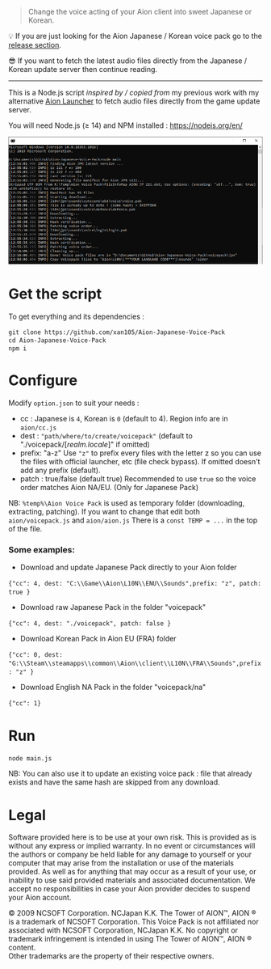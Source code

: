 > Change the voice acting of your Aion client into sweet Japanese or Korean.

💡 If you are just looking for the Aion Japanese / Korean voice pack go to the [release section](https://github.com/xan105/Aion-Japanese-Voice-Pack/releases).

😎 If you want to fetch the latest audio files directly from the Japanese / Korean update server then continue reading.

<hr> 

This is a Node.js script _inspired by / copied from_ my previous work with my alternative [Aion Launcher](https://github.com/xan105/Aion-Launcher) to fetch audio files directly from the game update server.

You will need Node.js (≥ 14) and NPM installed : https://nodejs.org/en/

<p align="center">
  <img src="https://github.com/xan105/Aion-Japanese-Voice-Pack/raw/master/screenshot/aion%20voice%20pack.png">
</p>

Get the script
==============

To get everything and its dependencies :

```
git clone https://github.com/xan105/Aion-Japanese-Voice-Pack
cd Aion-Japanese-Voice-Pack
npm i
```

Configure
=========

Modify `option.json` to suit your needs :

- cc : Japanese is `4`, Korean is `0` (default to 4). Region info are in `aion/cc.js`
- dest : `"path/where/to/create/voicepack"` (default to "./voicepack/[_realm.locale_]" if omitted)
- prefix: "a-z" Use `"z"` to prefix every files with the letter z so you can use the files with official launcher, etc (file check bypass). If omitted doesn't add any prefix (default).
- patch : true/false (default true) Recommended to use `true` so the voice order matches Aion NA/EU. (Only for Japanese Pack)

NB: `%temp%\Aion Voice Pack` is used as temporary folder (downloading, extracting, patching). 
If you want to change that edit both `aion/voicepack.js` and `aion/aion.js`
There is a `const TEMP = ...` in the top of the file.

### Some examples:

- Download and update Japanese Pack directly to your Aion folder

`{"cc": 4, dest: "C:\\Game\\Aion\L10N\\ENU\\Sounds",prefix: "z", patch: true }`

- Download raw Japanese Pack in the folder "voicepack"

`{"cc": 4, dest: "./voicepack", patch: false }`

- Download Korean Pack in Aion EU (FRA) folder

`{"cc": 0, dest: "G:\\Steam\\steamapps\\common\\Aion\\client\\L10N\\FRA\\Sounds",prefix: "z" }`

- Download English NA Pack in the folder "voicepack/na"

`{"cc": 1}`

Run
===

`node main.js`

NB: You can also use it to update an existing voice pack : file that already exists and have the same hash are skipped from any download.

Legal
=====

Software provided here is to be use at your own risk. This is provided as is without any express or implied warranty. In no event or circumstances will the authors or company 
be held liable for any damage to yourself or your computer that may arise from the installation or use of the materials provided.
As well as for anything that may occur as a result of your use, or inability to use said provided materials and associated documentation.
We accept no responsibilities in case your Aion provider decides to suspend your Aion account.

© 2009 NCSOFT Corporation. NCJapan K.K. The Tower of AION™, AION ® is a trademark of NCSOFT Corporation. 
This Voice Pack is not affiliated nor associated with NCSOFT Corporation, NCJapan K.K. 
No copyright or trademark infringement is intended in using The Tower of AION™, AION ® content.    
Other trademarks are the property of their respective owners.
